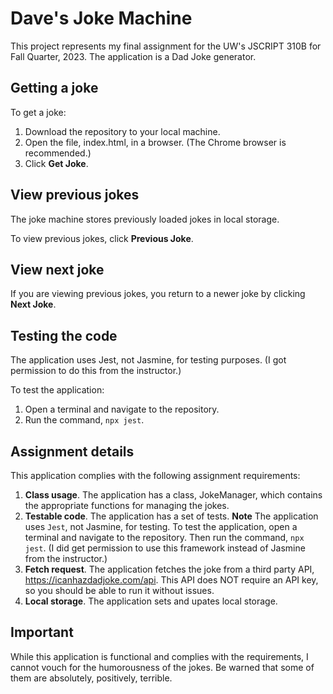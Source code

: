 # Dave's Joke Machine

This project represents my final assignment for the UW's JSCRIPT 310B for Fall Quarter, 2023. The application is a Dad Joke generator.

## Getting a joke

To get a joke:

1. Download the repository to your local machine.
2. Open the file, index.html, in a browser. (The Chrome browser is recommended.)
3. Click **Get Joke**.

## View previous jokes

The joke machine stores previously loaded jokes in local storage.

To view previous jokes, click **Previous Joke**.

## View next joke

If you are viewing previous jokes, you return to a newer joke by clicking **Next Joke**.

## Testing the code

The application uses Jest, not Jasmine, for testing purposes. (I got permission to do this from the instructor.)

To test the application:

1. Open a terminal and navigate to the repository.
2. Run the command, `npx jest`.

## Assignment details

This application complies with the following assignment requirements:

1. **Class usage**. The application has a class, JokeManager, which contains the appropriate functions for managing the jokes.
2. **Testable code**. The application has a set of tests. **Note** The application uses `Jest`, not Jasmine, for testing. To test the application, open a terminal and navigate to the repository. Then run the command, `npx jest`. (I did get permission to use this framework instead of Jasmine from the instructor.)
3. **Fetch request**. The application fetches the joke from a third party API, https://icanhazdadjoke.com/api. This API does NOT require an API key, so you should be able to run it without issues.
4. **Local storage**. The application sets and upates local storage.

## Important

While this application is functional and complies with the requirements, I cannot vouch for the humorousness of the jokes. Be warned that some of them are absolutely, positively, terrible.
